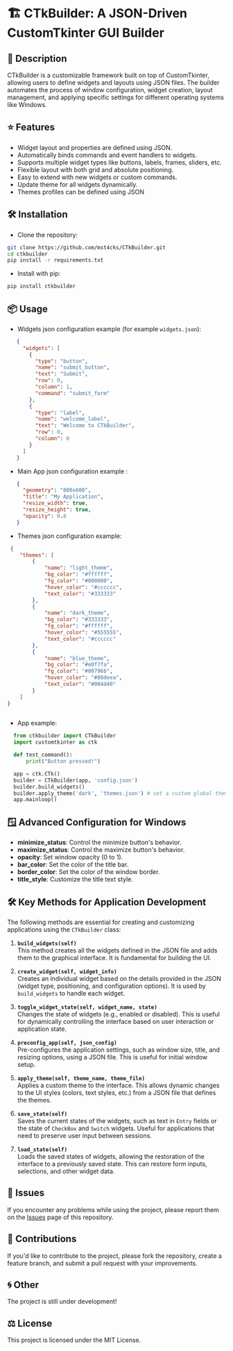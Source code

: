 # 🏗️ CTkBuilder: A JSON-Driven CustomTkinter GUI Builder

## 📜 Description
CTkBuilder is a customizable framework built on top of CustomTkinter, allowing users to define widgets and layouts using JSON files. The builder automates the process of window configuration, widget creation, layout management, and applying specific settings for different operating systems like Windows.

## ⭐ Features
- Widget layout and properties are defined using JSON.
- Automatically binds commands and event handlers to widgets.
- Supports multiple widget types like buttons, labels, frames, sliders, etc.
- Flexible layout with both grid and absolute positioning.
- Easy to extend with new widgets or custom commands.
- Update theme for all widgets dynamically.
- Themes profiles can be defined using JSON

## 🛠 Installation
- Clone the repository:
```bash
git clone https://github.com/mst4cks/CTkBuilder.git
cd ctkbuilder
pip install -r requirements.txt
   ```

- Install with pip:
``` bash
pip install ctkbuilder
   ```   

## 📦 Usage

- Widgets json configuration example (for example `widgets.json`):
```json
   {
     "widgets": [
       {
         "type": "button",
         "name": "submit_button",
         "text": "Submit",
         "row": 0,
         "column": 1,
         "command": "submit_form"
       },
       {
         "type": "label",
         "name": "welcome_label",
         "text": "Welcome to CTkBuilder",
         "row": 0,
         "column": 0
       }
     ]
   }
   ```

- Main App json configuration example :
```json
   {
     "geometry": "800x600",
     "title": "My Application",
     "resize_width": true,
     "resize_height": true,
     "opacity": 0.8
   }
```

- Themes json configuration example:
```json
 {
    "themes": [
        {
            "name": "light_theme",
            "bg_color": "#ffffff",
            "fg_color": "#000000",
            "hover_color": "#cccccc",
            "text_color": "#333333"
        },
        {
            "name": "dark_theme",
            "bg_color": "#333333",
            "fg_color": "#ffffff",
            "hover_color": "#555555",
            "text_color": "#cccccc"
        },
        {
            "name": "blue_theme",
            "bg_color": "#e0f7fa",
            "fg_color": "#00796b",
            "hover_color": "#80deea",
            "text_color": "#004d40"
        }
    ]
}
   
```
- App example:
 ```python
   from ctkbuilder import CTkBuilder
   import customtkinter as ctk

   def test_command():
       print("Button pressed!")

   app = ctk.CTk()
   builder = CTkBuilder(app, 'config.json')
   builder.build_widgets()
   builder.apply_theme('dark', 'themes.json') # set a custom global theme
   app.mainloop()
   ```

## 🪟 Advanced Configuration for Windows

- **minimize_status**: Control the minimize button's behavior.
- **maximize_status**: Control the maximize button's behavior.
- **opacity**: Set window opacity (0 to 1).
- **bar_color**: Set the color of the title bar.
- **border_color**: Set the color of the window border.
- **title_style**: Customize the title text style.


## 🛠️ Key Methods for Application Development

The following methods are essential for creating and customizing applications using the `CTkBuilder` class:

1. **`build_widgets(self)`**  
   This method creates all the widgets defined in the JSON file and adds them to the graphical interface. It is fundamental for building the UI.

2. **`create_widget(self, widget_info)`**  
   Creates an individual widget based on the details provided in the JSON (widget type, positioning, and configuration options). It is used by `build_widgets` to handle each widget.

3. **`toggle_widget_state(self, widget_name, state)`**  
   Changes the state of widgets (e.g., enabled or disabled). This is useful for dynamically controlling the interface based on user interaction or application state.

4. **`preconfig_app(self, json_config)`**  
   Pre-configures the application settings, such as window size, title, and resizing options, using a JSON file. This is useful for initial window setup.

5. **`apply_theme(self, theme_name, theme_file)`**  
   Applies a custom theme to the interface. This allows dynamic changes to the UI styles (colors, text styles, etc.) from a JSON file that defines the themes.

6. **`save_state(self)`**  
   Saves the current states of the widgets, such as text in `Entry` fields or the state of `CheckBox` and `Switch` widgets. Useful for applications that need to preserve user input between sessions.

7. **`load_state(self)`**  
   Loads the saved states of widgets, allowing the restoration of the interface to a previously saved state. This can restore form inputs, selections, and other widget data.


## 🐛 Issues

If you encounter any problems while using the project, please report them on the [Issues](https://github.com/mst4cks/CTkBuilder/issues) page of this repository.


## 💬 Contributions

If you'd like to contribute to the project, please fork the repository, create a feature branch, and submit a pull request with your improvements.

## 🌀 Other
The project is still under development!

## ⚖️ License

This project is licensed under the MIT License.
